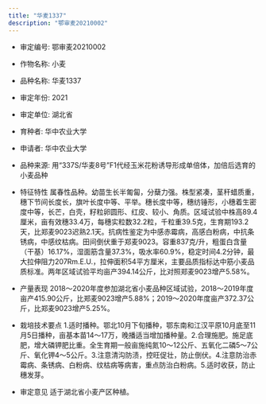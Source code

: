 ```yaml
---
title: "华麦1337"
description: "鄂审麦20210002"
---
```

* 审定编号:  鄂审麦20210002

*  作物名称:  小麦

*  品种名称:  华麦1337

*  审定年份:  2021

*  审定单位:  湖北省

* 育种者:  华中农业大学

*  申请者:  华中农业大学

*  品种来源:  用“337S/华麦8号”F1代经玉米花粉诱导形成单倍体，加倍后选育的小麦品种

*  特征特性
属春性品种。幼苗生长半匍匐，分蘖力强。株型紧凑，茎秆蜡质重，穗下节间长度长，旗叶长度中等、平举。穗长度中等，穗纺锤形，小穗着生密度中等，长芒，白壳，籽粒卵圆形、红皮、较小、角质。区域试验中株高89.4厘米，亩有效穗33.4万，每穗实粒数32.2粒，千粒重39.5克，生育期193.2天，比郑麦9023迟熟2.1天。抗病性鉴定为中感赤霉病，高感白粉病，中抗条锈病，中感纹枯病。田间倒伏重于郑麦9023。容重837克/升，粗蛋白含量（干基）16.17%，湿面筋含量37.3%，吸水率60.9%，稳定时间4.2分钟，最大拉伸阻力207Rm.E.U.，拉伸面积54平方厘米，主要品质指标达中筋小麦品质标准。两年区域试验平均亩产394.14公斤，比对照郑麦9023增产5.58%。

*  产量表现
2018～2020年度参加湖北省小麦品种区域试验，2018～2019年度亩产415.90公斤，比郑麦9023增产5.88%；2019～2020年度亩产372.37公斤，比郑麦9023增产5.25%。

*  栽培技术要点
1.适时播种。鄂北10月下旬播种，鄂东南和江汉平原10月底至11月5日播种，亩基本苗14～17万，晚播适当增加播种量。2.合理施肥。施足底肥，增大磷钾肥比重。全生育期一般亩施纯氮10～12公斤、五氧化二磷5～7公斤、氧化钾4～5公斤。3.注意清沟防渍，控旺促壮，防止倒伏。4.注意防治赤霉病、条锈病、白粉病、纹枯病等病害，重点防治白粉病。5.适时收获，防止穗发芽。

*  审定意见
适于湖北省小麦产区种植。
